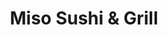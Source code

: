 ---
title: Miso Sushi & Grill
lng: -76.814
lat: 40.302
color: 'var(--noodles)'
type: noodles
address: 4620 Jonestown Rd, Harrisburg, PA 17109
rating: 4
tags:
  - japanese
  - sushi
  - miso soup
---